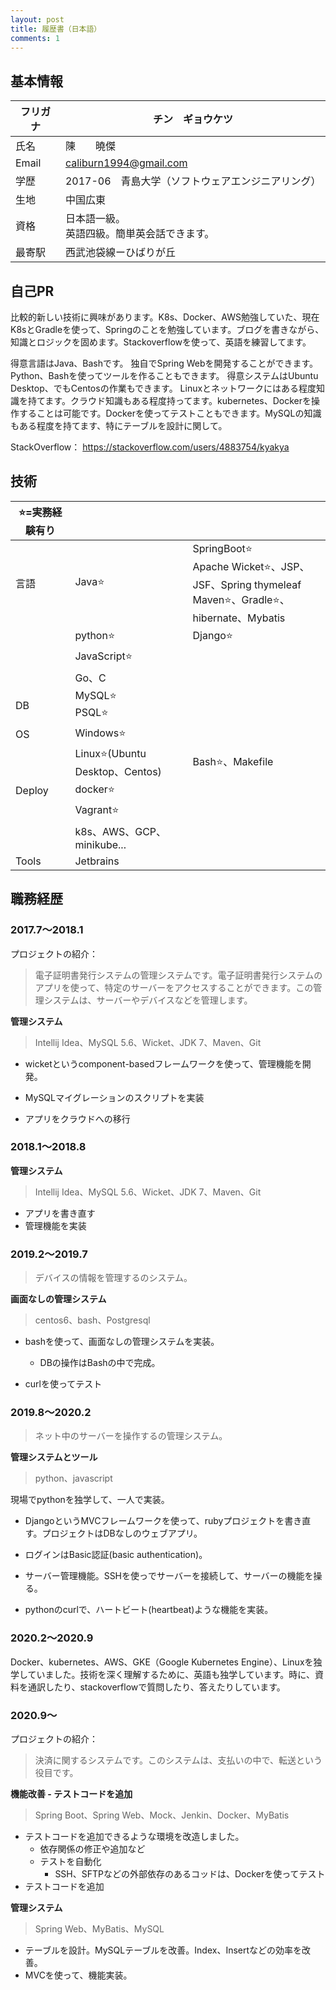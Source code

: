 ```yaml
---
layout: post
title: 履歴書（日本語）
comments: 1
---
```





## 基本情報

| フリガナ | チン　ギョウケツ                                  |
| -------- | ------------------------------------------------- |
| 氏名     | 陳　　曉傑                                        |
| Email    | caliburn1994@gmail.com                            |
| 学歴     | 2017-06　青島大学（ソフトウェアエンジニアリング） |
| 生地     | 中国広東                                          |
| 資格     | 日本語一級。<br />英語四級。簡単英会話できます。  |
| 最寄駅   | 西武池袋線ーひばりが丘                            |

## 自己PR

比較的新しい技術に興味があります。K8s、Docker、AWS勉強していた、現在K8sとGradleを使って、Springのことを勉強しています。ブログを書きながら、知識とロジックを固めます。Stackoverflowを使って、英語を練習してます。

得意言語はJava、Bashです。 独自でSpring Webを開発することができます。Python、Bashを使ってツールを作ることもできます。 得意システムはUbuntu Desktop、でもCentosの作業もできます。 Linuxとネットワークにはある程度知識を持てます。クラウド知識もある程度持ってます。kubernetes、Dockerを操作することは可能です。Dockerを使ってテストこともできます。MySQLの知識もある程度を持てます、特にテーブルを設計に関して。

StackOverflow： https://stackoverflow.com/users/4883754/kyakya

## 技術

| ⭐=実務経験有り |                                |                                                              |
| -------------- | ------------------------------ | ------------------------------------------------------------ |
| 言語           | Java⭐                          | SpringBoot⭐<br />Apache Wicket⭐、JSP、JSF、Spring thymeleaf<br />Maven⭐、Gradle⭐、hibernate、Mybatis |
|                | python⭐                        | Django⭐                                                      |
|                | JavaScript⭐                    |                                                              |
|                | Go、C                          |                                                              |
| DB             | MySQL⭐<br />PSQL⭐              |                                                              |
| OS             | Windows⭐                       |                                                              |
|                | Linux⭐(Ubuntu Desktop、Centos) | Bash⭐、Makefile                                              |
| Deploy         | docker⭐                        |                                                              |
|                | Vagrant⭐                       |                                                              |
|                | k8s、AWS、GCP、minikube...     |                                                              |
| Tools          | Jetbrains                      |                                                              |

## 職務経歴

### 2017.7～2018.1

プロジェクトの紹介：

> 電子証明書発行システムの管理システムです。電子証明書発行システムのアプリを使って、特定のサーバーをアクセスすることができます。この管理システムは、サーバーやデバイスなどを管理します。

**管理システム**

> Intellij Idea、MySQL 5.6、Wicket、JDK 7、Maven、Git

- wicketというcomponent-basedフレームワークを使って、管理機能を開発。

- MySQLマイグレーションのスクリプトを実装
- アプリをクラウドへの移行

### 2018.1～2018.8

**管理システム**

> Intellij Idea、MySQL 5.6、Wicket、JDK 7、Maven、Git

- アプリを書き直す
- 管理機能を実装

### 2019.2～2019.7

> デバイスの情報を管理するのシステム。

**画面なしの管理システム**

> centos6、bash、Postgresql

- bashを使って、画面なしの管理システムを実装。

  - DBの操作はBashの中で完成。
- curlを使ってテスト

### 2019.8～2020.2

> ネット中のサーバーを操作するの管理システム。

**管理システムとツール**

> python、javascript

現場でpythonを独学して、一人で実装。

- DjangoというMVCフレームワークを使って、rubyプロジェクトを書き直す。プロジェクトはDBなしのウェブアプリ。

- ログインはBasic認証(basic authentication)。
- サーバー管理機能。SSHを使っでサーバーを接続して、サーバーの機能を操る。
- pythonのcurlで、ハートビート(heartbeat)ような機能を実装。

### 2020.2～2020.9

Docker、kubernetes、AWS、GKE（Google Kubernetes Engine）、Linuxを独学していました。技術を深く理解するために、英語も独学しています。時に、資料を通訳したり、stackoverflowで質問したり、答えたりしています。

### 2020.9～

プロジェクトの紹介：

> 決済に関するシステムです。このシステムは、支払いの中で、転送という役目です。

**機能改善 - テストコードを追加**

> Spring Boot、Spring Web、Mock、Jenkin、Docker、MyBatis

- テストコードを追加できるような環境を改造しました。
  - 依存関係の修正や追加など
  - テストを自動化
    - SSH、SFTPなどの外部依存のあるコッドは、Dockerを使ってテスト
- テストコードを追加

**管理システム**

> Spring Web、MyBatis、MySQL

- テーブルを設計。MySQLテーブルを改善。Index、Insertなどの効率を改善。
- MVCを使って、機能実装。